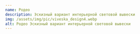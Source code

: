 ```yaml
---
name: Родео
description: Эскизный вариант интерьерной световой вывески
img: /assets/img/pic/viveska_design4.webp
alt: Родео Эскизный вариант интерьерной световой вывески
---
```

